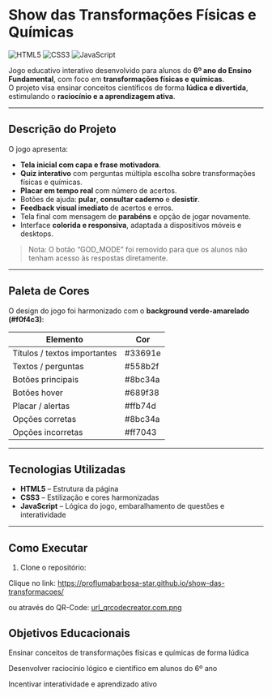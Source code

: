 # Show das Transformações Físicas e Químicas

![HTML5](https://img.shields.io/badge/HTML5-E34F26?logo=html5&logoColor=white)
![CSS3](https://img.shields.io/badge/CSS3-1572B6?logo=css3&logoColor=white)
![JavaScript](https://img.shields.io/badge/JavaScript-F7DF1E?logo=javascript&logoColor=black)

Jogo educativo interativo desenvolvido para alunos do **6º ano do Ensino Fundamental**, com foco em **transformações físicas e químicas**.  
O projeto visa ensinar conceitos científicos de forma **lúdica e divertida**, estimulando o **raciocínio e a aprendizagem ativa**.

---

## Descrição do Projeto

O jogo apresenta:

- **Tela inicial com capa e frase motivadora**.
- **Quiz interativo** com perguntas múltipla escolha sobre transformações físicas e químicas.
- **Placar em tempo real** com número de acertos.
- Botões de ajuda: **pular**, **consultar caderno** e **desistir**.
- **Feedback visual imediato** de acertos e erros.
- Tela final com mensagem de **parabéns** e opção de jogar novamente.
- Interface **colorida e responsiva**, adaptada a dispositivos móveis e desktops.

> Nota: O botão “GOD_MODE” foi removido para que os alunos não tenham acesso às respostas diretamente.

---

## Paleta de Cores

O design do jogo foi harmonizado com o **background verde-amarelado (#f0f4c3)**:

| Elemento                  | Cor       |
|----------------------------|-----------|
| Títulos / textos importantes | #33691e  |
| Textos / perguntas         | #558b2f  |
| Botões principais          | #8bc34a  |
| Botões hover               | #689f38  |
| Placar / alertas           | #ffb74d  |
| Opções corretas            | #8bc34a  |
| Opções incorretas          | #ff7043  |

---

## Tecnologias Utilizadas

- **HTML5** – Estrutura da página  
- **CSS3** – Estilização e cores harmonizadas  
- **JavaScript** – Lógica do jogo, embaralhamento de questões e interatividade  

---

## Como Executar

1. Clone o repositório:

Clique no link:
https://proflumabarbosa-star.github.io/show-das-transformacoes/

ou através do QR-Code:
[url_qrcodecreator.com.png](https://github.com/proflumabarbosa-star/show-das-transformacoes/blob/main/url_qrcodecreator.com.png)


## Objetivos Educacionais

Ensinar conceitos de transformações físicas e químicas de forma lúdica

Desenvolver raciocínio lógico e científico em alunos do 6º ano

Incentivar interatividade e aprendizado ativo



